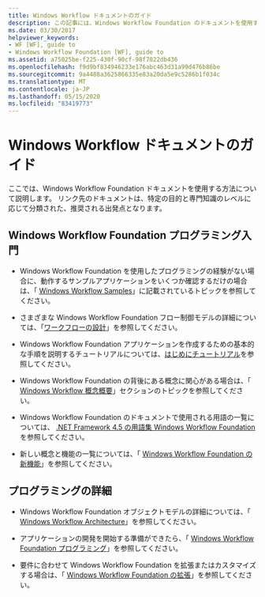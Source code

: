 ```yaml
---
title: Windows Workflow ドキュメントのガイド
description: この記事には、Windows Workflow Foundation のドキュメントを使用する方法についての情報が含まれており、その関心と専門知識のレベルに基づいてグループ化されています。
ms.date: 03/30/2017
helpviewer_keywords:
- WF [WF], guide to
- Windows Workflow Foundation [WF], guide to
ms.assetid: a75025be-f225-430f-90cf-98f7022db436
ms.openlocfilehash: f9d9bf834946233e176abc463d31a99d476b86be
ms.sourcegitcommit: 9a4488a3625866335e83a20da5e9c5286b1f034c
ms.translationtype: MT
ms.contentlocale: ja-JP
ms.lasthandoff: 05/15/2020
ms.locfileid: "83419773"
---
```

# <a name="guide-to-the-windows-workflow-documentation"></a>Windows Workflow ドキュメントのガイド
ここでは、Windows Workflow Foundation ドキュメントを使用する方法について説明します。 リンク先のドキュメントは、特定の目的と専門知識のレベルに応じて分類された、推奨される出発点となります。  
  
## <a name="new-to-windows-workflow-foundation-programming"></a>Windows Workflow Foundation プログラミング入門  
  
- Windows Workflow Foundation を使用したプログラミングの経験がない場合に、動作するサンプルアプリケーションをいくつか確認するだけの場合は、「 [Windows Workflow Samples](./samples/index.md)」に記載されているトピックを参照してください。  
  
- さまざまな Windows Workflow Foundation フロー制御モデルの詳細については、「[ワークフローの設計](designing-workflows.md)」を参照してください。  
  
- Windows Workflow Foundation アプリケーションを作成するための基本的な手順を説明するチュートリアルについては、[はじめにチュートリアル](getting-started-tutorial.md)を参照してください。  
  
- Windows Workflow Foundation の背後にある概念に関心がある場合は、「 [Windows Workflow 概念概要](conceptual-overview.md)」セクションのトピックを参照してください。  
  
- Windows Workflow Foundation のドキュメントで使用される用語の一覧については、 [.NET Framework 4.5 の用語集 Windows Workflow Foundation](glossary.md)を参照してください。  
  
- 新しい概念と機能の一覧については、「 [Windows Workflow Foundation の新機能](whats-new.md)」を参照してください。  
  
## <a name="programming-in-depth"></a>プログラミングの詳細  
  
- Windows Workflow Foundation オブジェクトモデルの詳細については、「 [Windows Workflow Architecture](architecture.md)」を参照してください。  
  
- アプリケーションの開発を開始する準備ができたら、「 [Windows Workflow Foundation プログラミング](programming.md)」を参照してください。  
  
- 要件に合わせて Windows Workflow Foundation を拡張またはカスタマイズする場合は、「 [Windows Workflow Foundation の拡張](extend.md)」を参照してください。
